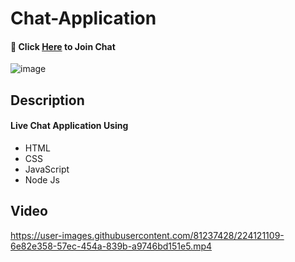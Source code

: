 # Chat-Application

#### :calling: Click [Here](https://chat-application-25al.onrender.com/) to Join Chat 
![image](https://user-images.githubusercontent.com/81237428/224130747-f5032e26-820a-4d26-95c7-ddcb92d30983.png)

## Description
#### Live Chat Application Using
  - HTML
  - CSS
  - JavaScript
  - Node Js

## Video

https://user-images.githubusercontent.com/81237428/224121109-6e82e358-57ec-454a-839b-a9746bd151e5.mp4




